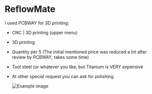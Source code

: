 # ReflowMate

I used PCBWAY for 3D printing:

- CNC | 3D printing (upper menu)
- 3D printing
- Quantity per 5 (The initial mentioned price was reduced a lot after review by PCBWAY, takes some time)
- Tool steel (or whatever you like, but Titanium is VERY expensive
- At other special request you can ask for polishing

  ![Example image](example.jpg)

